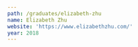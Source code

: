 ```yaml
---
path: /graduates/elizabeth-zhu
name: Elizabeth Zhu
website: 'https://www.elizabethzhu.com/'
year: 2018
---
```


